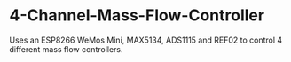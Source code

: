 # 4-Channel-Mass-Flow-Controller
Uses an ESP8266 WeMos Mini, MAX5134, ADS1115 and REF02 to control 4 different mass flow controllers.

